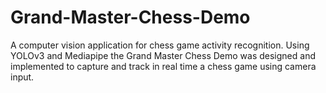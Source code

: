 # Grand-Master-Chess-Demo
A computer vision application for chess game activity recognition. Using YOLOv3 and Mediapipe the Grand Master Chess Demo was designed and implemented to capture and track in real time a chess game using camera input.

